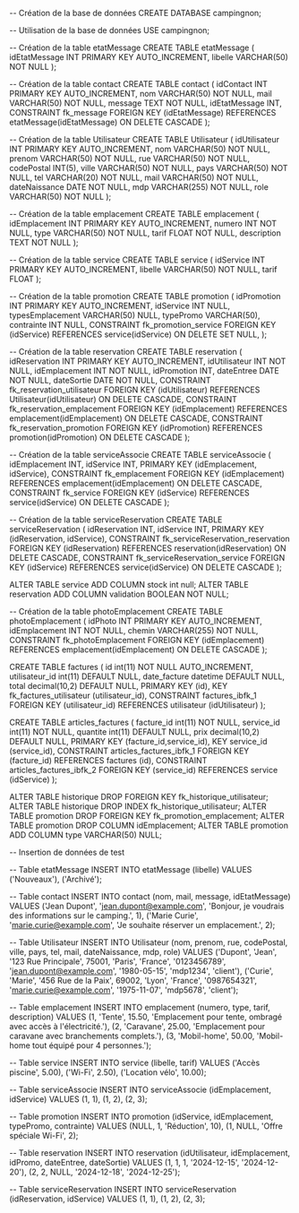 -- Création de la base de données
CREATE DATABASE campingnon;

-- Utilisation de la base de données
USE campingnon;

-- Création de la table etatMessage
CREATE TABLE etatMessage (
    idEtatMessage INT PRIMARY KEY AUTO_INCREMENT,
    libelle VARCHAR(50) NOT NULL
);

-- Création de la table contact
CREATE TABLE contact (
    idContact INT PRIMARY KEY AUTO_INCREMENT,
    nom VARCHAR(50) NOT NULL,
    mail VARCHAR(50) NOT NULL,
    message TEXT NOT NULL,
    idEtatMessage INT,
    CONSTRAINT fk_message FOREIGN KEY (idEtatMessage) REFERENCES etatMessage(idEtatMessage) ON DELETE CASCADE
);

-- Création de la table Utilisateur
CREATE TABLE Utilisateur (
    idUtilisateur INT PRIMARY KEY AUTO_INCREMENT,
    nom VARCHAR(50) NOT NULL,
    prenom VARCHAR(50) NOT NULL,
    rue VARCHAR(50) NOT NULL, 
    codePostal INT(5),
    ville VARCHAR(50) NOT NULL, 
    pays VARCHAR(50) NOT NULL,
    tel VARCHAR(20) NOT NULL, 
    mail VARCHAR(50) NOT NULL, 
    dateNaissance DATE NOT NULL,
    mdp VARCHAR(255) NOT NULL,
    role VARCHAR(50) NOT NULL
);

-- Création de la table emplacement
CREATE TABLE emplacement (
    idEmplacement INT PRIMARY KEY AUTO_INCREMENT, 
    numero INT NOT NULL,
    type VARCHAR(50) NOT NULL, 
    tarif FLOAT NOT NULL,
    description TEXT NOT NULL
);

-- Création de la table service
CREATE TABLE service (
    idService INT PRIMARY KEY AUTO_INCREMENT,
    libelle VARCHAR(50) NOT NULL,
    tarif FLOAT
);

-- Création de la table promotion
CREATE TABLE promotion (
    idPromotion INT PRIMARY KEY AUTO_INCREMENT, 
    idService INT NULL,
    typesEmplacement VARCHAR(50) NULL, 
    typePromo VARCHAR(50),
    contrainte INT NULL,
    CONSTRAINT fk_promotion_service FOREIGN KEY (idService) REFERENCES service(idService) ON DELETE SET NULL,
);

-- Création de la table reservation
CREATE TABLE reservation (
    idReservation INT PRIMARY KEY AUTO_INCREMENT,
    idUtilisateur INT NOT NULL,
    idEmplacement INT NOT NULL,
    idPromotion INT,
    dateEntree DATE NOT NULL,
    dateSortie DATE NOT NULL,
    CONSTRAINT fk_reservation_utilisateur FOREIGN KEY (idUtilisateur) REFERENCES Utilisateur(idUtilisateur) ON DELETE CASCADE,
    CONSTRAINT fk_reservation_emplacement FOREIGN KEY (idEmplacement) REFERENCES emplacement(idEmplacement) ON DELETE CASCADE,
    CONSTRAINT fk_reservation_promotion FOREIGN KEY (idPromotion) REFERENCES promotion(idPromotion) ON DELETE CASCADE
);

-- Création de la table serviceAssocie
CREATE TABLE serviceAssocie (
    idEmplacement INT,
    idService INT,
    PRIMARY KEY (idEmplacement, idService),
    CONSTRAINT fk_emplacement FOREIGN KEY (idEmplacement) REFERENCES emplacement(idEmplacement) ON DELETE CASCADE,
    CONSTRAINT fk_service FOREIGN KEY (idService) REFERENCES service(idService) ON DELETE CASCADE
);

-- Création de la table serviceReservation
CREATE TABLE serviceReservation (
    idReservation INT,
    idService INT,
    PRIMARY KEY (idReservation, idService),
    CONSTRAINT fk_serviceReservation_reservation FOREIGN KEY (idReservation) REFERENCES reservation(idReservation) ON DELETE CASCADE,
    CONSTRAINT fk_serviceReservation_service FOREIGN KEY (idService) REFERENCES service(idService) ON DELETE CASCADE
);

ALTER TABLE  service ADD COLUMN stock int null;
ALTER TABLE reservation ADD COLUMN validation BOOLEAN NOT NULL;

-- Création de la table photoEmplacement
CREATE TABLE photoEmplacement (     idPhoto INT PRIMARY KEY AUTO_INCREMENT,     idEmplacement INT NOT NULL,     chemin VARCHAR(255) NOT NULL,     CONSTRAINT fk_photoEmplacement FOREIGN KEY (idEmplacement) REFERENCES emplacement(idEmplacement) ON DELETE CASCADE );

CREATE TABLE factures (
  id int(11) NOT NULL AUTO_INCREMENT,
  utilisateur_id int(11) DEFAULT NULL,
  date_facture datetime DEFAULT NULL,
  total decimal(10,2) DEFAULT NULL,
  PRIMARY KEY (id),
  KEY fk_factures_utilisateur (utilisateur_id),
  CONSTRAINT factures_ibfk_1 FOREIGN KEY (utilisateur_id) REFERENCES utilisateur (idUtilisateur)
);

CREATE TABLE articles_factures (
  facture_id int(11) NOT NULL,
  service_id int(11) NOT NULL,
  quantite int(11) DEFAULT NULL,
  prix decimal(10,2) DEFAULT NULL,
  PRIMARY KEY (facture_id,service_id),
  KEY service_id (service_id),
  CONSTRAINT articles_factures_ibfk_1 FOREIGN KEY (facture_id) REFERENCES factures (id),
  CONSTRAINT articles_factures_ibfk_2 FOREIGN KEY (service_id) REFERENCES service (idService)
);

ALTER TABLE historique DROP FOREIGN KEY fk_historique_utilisateur;
ALTER TABLE historique DROP INDEX fk_historique_utilisateur;
ALTER TABLE promotion DROP FOREIGN KEY fk_promotion_emplacement;
ALTER TABLE promotion DROP COLUMN idEmplacement;
ALTER TABLE promotion ADD COLUMN type VARCHAR(50) NULL;

-- Insertion de données de test 

-- Table etatMessage
INSERT INTO etatMessage (libelle) VALUES ('Nouveaux'), ('Archivé');

-- Table contact
INSERT INTO contact (nom, mail, message, idEtatMessage) VALUES 
('Jean Dupont', 'jean.dupont@example.com', 'Bonjour, je voudrais des informations sur le camping.', 1),
('Marie Curie', 'marie.curie@example.com', 'Je souhaite réserver un emplacement.', 2);

-- Table Utilisateur
INSERT INTO Utilisateur (nom, prenom, rue, codePostal, ville, pays, tel, mail, dateNaissance, mdp, role) VALUES 
('Dupont', 'Jean', '123 Rue Principale', 75001, 'Paris', 'France', '0123456789', 'jean.dupont@example.com', '1980-05-15', 'mdp1234', 'client'),
('Curie', 'Marie', '456 Rue de la Paix', 69002, 'Lyon', 'France', '0987654321', 'marie.curie@example.com', '1975-11-07', 'mdp5678', 'client');



-- Table emplacement
INSERT INTO emplacement (numero, type, tarif, description) VALUES 
(1, 'Tente', 15.50, 'Emplacement pour tente, ombragé avec accès à l\'électricité.'),
(2, 'Caravane', 25.00, 'Emplacement pour caravane avec branchements complets.'),
(3, 'Mobil-home', 50.00, 'Mobil-home tout équipé pour 4 personnes.');

-- Table service
INSERT INTO service (libelle, tarif) VALUES 
('Accès piscine', 5.00),
('Wi-Fi', 2.50),
('Location vélo', 10.00);

-- Table serviceAssocie
INSERT INTO serviceAssocie (idEmplacement, idService) VALUES 
(1, 1), (1, 2), (2, 3);

-- Table promotion
INSERT INTO promotion (idService, idEmplacement, typePromo, contrainte) VALUES 
(NULL, 1, 'Réduction', 10),
(1, NULL, 'Offre spéciale Wi-Fi', 2);

-- Table reservation
INSERT INTO reservation (idUtilisateur, idEmplacement, idPromo, dateEntree, dateSortie) VALUES 
(1, 1, 1, '2024-12-15', '2024-12-20'),
(2, 2, NULL, '2024-12-18', '2024-12-25');

-- Table serviceReservation
INSERT INTO serviceReservation (idReservation, idService) VALUES 
(1, 1), (1, 2), (2, 3);
